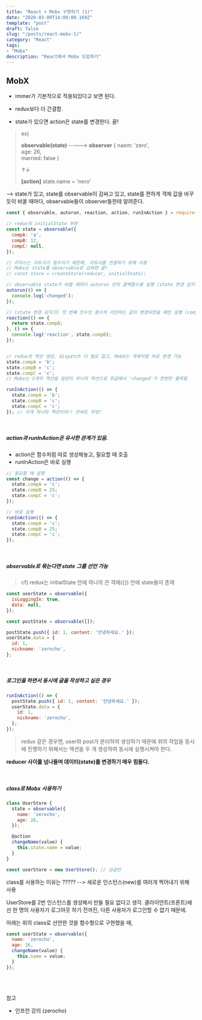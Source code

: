 ```yaml
---
title: "React + Mobx 구현하기 (1)"
date: "2020-03-09T14:00:00.169Z"
template: "post"
draft: false
slug: "/posts/react-mobx-1/"
category: "React"
tags:
- "Mobx"
description: "React에서 Mobx 도입하기"
---
```


## MobX

- immer가 기본적으로 적용되있다고 보면 된다.

- redux보다 더 간결함.

- state가 있으면 action은 state를 변경한다. 끝!

> ex)
>
>**observable(state)** -----> **observer**
{
  naem: 'zero',              
  age: 26,           
  married: false
}
>
>↑↓
>
>**[action]**
>state.name = 'nero'
>
--> state가 있고, state를 observable이 감싸고 있고,
state를 편하게 객체 값을 바꾸듯이 바꿀 때마다, observable들이 observer들한테 알려준다.

``` JavaScript
const { observable, autorun, reaction, action, runInAction } = require('mobx');

// redux의 initialState 부분
const state = observable({
  compA: 'a',
  compB: 12,
  compC: null,
});

// 리덕스는 리듀서가 필수이기 때문에, 리듀서를 연결하기 위해 사용
// Mobx는 state를 observable로 감싸면 끝!
// const store = createStore(reducer, initialState);

// observable state가 바뀔 때마다 autorun 안의 콜백함수를 실행 (state 변경 감지기)
autorun(() => {
  console.log('changed');
});

// (state 변경 감지기) 첫 번째 인수인 함수의 리턴하는 값이 변경되었을 때만 실행 (compB가 변경될때만 실행)
reaction(() => {
  return state.compB;
}, () => {
  console.log('reaction', state.compB);
});


// redux의 액션 생성, dispatch 다 필요 없고, MobX는 객체처럼 바로 변경 가능
state.compA = 'b';
state.compB = 'c';
state.compC = 'c';
// Mobx는 3개의 액션을 일련의 하나의 액션으로 취급해서 'changed'가 한번만 출력됨

runInAction(() => {
  state.compA = 'b';
  state.compB = 'c';
  state.compC = 'c';
}); // 이게 하나의 액션이야!! 안써도 무방!
```

<br>

##### action과 runInAction은 유사한 관계가 있음.
  - action은 함수처럼 따로 생성해놓고, 필요할 때 호출
  - runInAction은 바로 실행

``` JavaScript
// 필요할 때 실행
const change = action(() => {
  state.compA = 'c';
  state.compB = 25;
  state.compC = 'c';
});

// 바로 실행
runInAction(() => {
  state.compA = 'c';
  state.compB = 25;
  state.compC = 'c';
});
```

<br>

##### observable로 묶는다면 state 그룹 선언 가능

> cf) redux는 initialState 안에 하나의 큰 객체({}) 안에 state들이 존재

``` JavaScript
const userState = observable({
  isLoggingIn: true,
  data: null,
});

const postState = observable([]);

postState.push({ id: 1, content: '안녕하세요.' });
userState.data = {
  id: 1,
  nickname: 'zerocho',
};
```

<br>

##### 로그인을 하면서 동시에 글을 작성하고 싶은 경우

``` JavaScript
runInAction(() => {
  postState.push({ id: 1, content: '안녕하세요.' });
  userState.data = {
    id: 1,
    nickname: 'zerocho',
  };
});
```

> redux 같은 경우엔, user와 post가 분리하여 생성하기 때문에 위의 작업을 동시에 진행하기 위해서는 액션을 두 개 생성하여 동시에 실행시켜야 한다.

**reducer 사이를 넘나들며 데이터(state)를 변경하기 매우 힘들다.**

<br>

##### class로 Mobx 사용하기

``` JavaScript
class UserStore {
  state = observable({
    name: 'zerocho',
    age: 26,
  });

  @action
  changeName(value) {
    this.state.name = value;
  }
}

const userStore = new UserStore(); // 싱글턴
```

class를 사용하는 이유는 ?????
--> 새로운 인스턴스(new)를 여러개 찍어내기 위해 사용

UserStore를 2번 인스턴스를 생성해서 만들 필요 없다고 생각.
클라이언트(프론트)에선 한 명의 사용자가 로그아웃 하기 전까진, 다른 사용자가 로그인할 수 없기 때문에.

아래는 위의 class로 선언한 것을 함수형으로 구현했을 때,

``` JavaScript
const userState = observable({
  name: 'zerocho',
  age: 26,
  changeName(value) {
    this.name = value;
  }
});
```

<br>
<br>

참고

- 인프런 강의 (zerocho)
